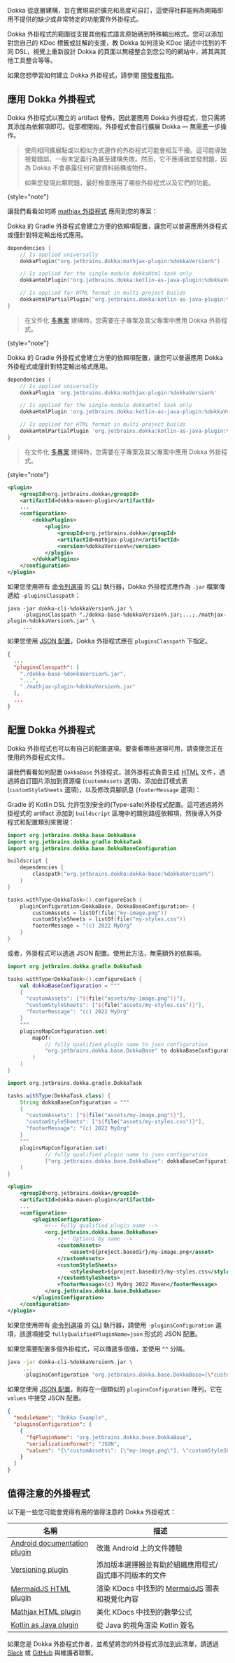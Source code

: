 [//]: # (title: Dokka 外掛程式)

Dokka 從底層建構，旨在實現易於擴充和高度可自訂，這使得社群能夠為開箱即用不提供的缺少或非常特定的功能實作外掛程式。

Dokka 外掛程式的範圍從支援其他程式語言原始碼到特殊輸出格式。您可以添加對您自己的 KDoc 標籤或註解的支援，教 Dokka 如何渲染 KDoc 描述中找到的不同 DSL，視覺上重新設計 Dokka 的頁面以無縫整合到您公司的網站中，將其與其他工具整合等等。

如果您想學習如何建立 Dokka 外掛程式，請參閱 [開發者指南](https://kotlin.github.io/dokka/%dokkaVersion%/developer_guide/introduction/)。

## 應用 Dokka 外掛程式

Dokka 外掛程式以獨立的 artifact 發佈，因此要應用 Dokka 外掛程式，您只需將其添加為依賴項即可。從那裡開始，外掛程式會自行擴展 Dokka — 無需進一步操作。

> 使用相同擴展點或以相似方式運作的外掛程式可能會相互干擾。這可能導致視覺錯誤、一般未定義行為甚至建構失敗。然而，它不應導致並發問題，因為 Dokka 不會暴露任何可變資料結構或物件。
>
> 如果您發現此類問題，最好檢查應用了哪些外掛程式以及它們的功能。
>
{style="note"}

讓我們看看如何將 [mathjax 外掛程式](https://github.com/Kotlin/dokka/tree/%dokkaVersion%/dokka-subprojects/plugin-mathjax) 應用到您的專案：

<tabs group="build-script">
<tab title="Kotlin" group-key="kotlin">

Dokka 的 Gradle 外掛程式會建立方便的依賴項配置，讓您可以普遍應用外掛程式或僅針對特定輸出格式應用。

```kotlin
dependencies {
    // Is applied universally
    dokkaPlugin("org.jetbrains.dokka:mathjax-plugin:%dokkaVersion%")

    // Is applied for the single-module dokkaHtml task only
    dokkaHtmlPlugin("org.jetbrains.dokka:kotlin-as-java-plugin:%dokkaVersion%")

    // Is applied for HTML format in multi-project builds
    dokkaHtmlPartialPlugin("org.jetbrains.dokka:kotlin-as-java-plugin:%dokkaVersion%")
}
```

> 在文件化 [多專案](dokka-gradle.md#multi-project-builds) 建構時，您需要在子專案及其父專案中應用 Dokka 外掛程式。
>
{style="note"}

</tab>
<tab title="Groovy" group-key="groovy">

Dokka 的 Gradle 外掛程式會建立方便的依賴項配置，讓您可以普遍應用 Dokka 外掛程式或僅針對特定輸出格式應用。

```groovy
dependencies {
    // Is applied universally
    dokkaPlugin 'org.jetbrains.dokka:mathjax-plugin:%dokkaVersion%'

    // Is applied for the single-module dokkaHtml task only
    dokkaHtmlPlugin 'org.jetbrains.dokka:kotlin-as-java-plugin:%dokkaVersion%'

    // Is applied for HTML format in multi-project builds
    dokkaHtmlPartialPlugin 'org.jetbrains.dokka:kotlin-as-java-plugin:%dokkaVersion%'
}
```

> 在文件化 [多專案](dokka-gradle.md#multi-project-builds) 建構時，您需要在子專案及其父專案中應用 Dokka 外掛程式。
>
{style="note"}

</tab>
<tab title="Maven" group-key="mvn">

```xml
<plugin>
    <groupId>org.jetbrains.dokka</groupId>
    <artifactId>dokka-maven-plugin</artifactId>
    ...
    <configuration>
        <dokkaPlugins>
            <plugin>
                <groupId>org.jetbrains.dokka</groupId>
                <artifactId>mathjax-plugin</artifactId>
                <version>%dokkaVersion%</version>
            </plugin>
        </dokkaPlugins>
    </configuration>
</plugin>
```

</tab>
<tab title="CLI" group-key="cli">

如果您使用帶有 [命令列選項](dokka-cli.md#run-with-command-line-options) 的 [CLI](dokka-cli.md) 執行器，Dokka 外掛程式應作為 `.jar` 檔案傳遞給 `-pluginsClasspath`：

```Shell
java -jar dokka-cli-%dokkaVersion%.jar \
     -pluginsClasspath "./dokka-base-%dokkaVersion%.jar;...;./mathjax-plugin-%dokkaVersion%.jar" \
     ...
```

如果您使用 [JSON 配置](dokka-cli.md#run-with-json-configuration)，Dokka 外掛程式應在 `pluginsClasspath` 下指定。

```json
{
  ...
  "pluginsClasspath": [
    "./dokka-base-%dokkaVersion%.jar",
    "...",
    "./mathjax-plugin-%dokkaVersion%.jar"
  ],
  ...
}
```

</tab>
</tabs>

## 配置 Dokka 外掛程式

Dokka 外掛程式也可以有自己的配置選項。要查看哪些選項可用，請查閱您正在使用的外掛程式文件。

讓我們看看如何配置 `DokkaBase` 外掛程式，該外掛程式負責生成 [HTML](dokka-html.md) 文件，透過將自訂圖片添加到資源檔 (`customAssets` 選項)、添加自訂樣式表 (`customStyleSheets` 選項)，以及修改頁腳訊息 (`footerMessage` 選項)：

<tabs group="build-script">
<tab title="Kotlin" group-key="kotlin">

Gradle 的 Kotlin DSL 允許型別安全的(Type-safe)外掛程式配置。這可透過將外掛程式的 artifact 添加到 `buildscript` 區塊中的類別路徑依賴項，然後導入外掛程式和配置類別來實現：

```kotlin
import org.jetbrains.dokka.base.DokkaBase
import org.jetbrains.dokka.gradle.DokkaTask
import org.jetbrains.dokka.base.DokkaBaseConfiguration

buildscript {
    dependencies {
        classpath("org.jetbrains.dokka:dokka-base:%dokkaVersion%")
    }
}

tasks.withType<DokkaTask>().configureEach {
    pluginConfiguration<DokkaBase, DokkaBaseConfiguration> {
        customAssets = listOf(file("my-image.png"))
        customStyleSheets = listOf(file("my-styles.css"))
        footerMessage = "(c) 2022 MyOrg"
    }
}
```

或者，外掛程式可以透過 JSON 配置。使用此方法，無需額外的依賴項。

```kotlin
import org.jetbrains.dokka.gradle.DokkaTask

tasks.withType<DokkaTask>().configureEach {
    val dokkaBaseConfiguration = """
    {
      "customAssets": ["${file("assets/my-image.png")}"],
      "customStyleSheets": ["${file("assets/my-styles.css")}"],
      "footerMessage": "(c) 2022 MyOrg"
    }
    """
    pluginsMapConfiguration.set(
        mapOf(
            // fully qualified plugin name to json configuration
            "org.jetbrains.dokka.base.DokkaBase" to dokkaBaseConfiguration
        )
    )
}
```

</tab>
<tab title="Groovy" group-key="groovy">

```groovy
import org.jetbrains.dokka.gradle.DokkaTask

tasks.withType(DokkaTask.class) {
    String dokkaBaseConfiguration = """
    {
      "customAssets": ["${file("assets/my-image.png")}"],
      "customStyleSheets": ["${file("assets/my-styles.css")}"],
      "footerMessage": "(c) 2022 MyOrg"
    }
    """
    pluginsMapConfiguration.set(
            // fully qualified plugin name to json configuration
            ["org.jetbrains.dokka.base.DokkaBase": dokkaBaseConfiguration]
    )
}
```

</tab>
<tab title="Maven" group-key="mvn">

```xml
<plugin>
    <groupId>org.jetbrains.dokka</groupId>
    <artifactId>dokka-maven-plugin</artifactId>
    ...
    <configuration>
        <pluginsConfiguration>
            <!-- Fully qualified plugin name -->
            <org.jetbrains.dokka.base.DokkaBase>
                <!-- Options by name -->
                <customAssets>
                    <asset>${project.basedir}/my-image.png</asset>
                </customAssets>
                <customStyleSheets>
                    <stylesheet>${project.basedir}/my-styles.css</stylesheet>
                </customStyleSheets>
                <footerMessage>(c) MyOrg 2022 Maven</footerMessage>
            </org.jetbrains.dokka.base.DokkaBase>
        </pluginsConfiguration>
    </configuration>
</plugin>
```

</tab>
<tab title="CLI" group-key="cli">

如果您使用帶有 [命令列選項](dokka-cli.md#run-with-command-line-options) 的 [CLI](dokka-cli.md) 執行器，請使用 `-pluginsConfiguration` 選項，該選項接受 `fullyQualifiedPluginName=json` 形式的 JSON 配置。

如果您需要配置多個外掛程式，可以傳遞多個值，並使用 `^^` 分隔。

```Bash
java -jar dokka-cli-%dokkaVersion%.jar \
     ...
     -pluginsConfiguration "org.jetbrains.dokka.base.DokkaBase={\"customAssets\": [\"my-image.png\"], \"customStyleSheets\": [\"my-styles.css\"], \"footerMessage\": \"(c) 2022 MyOrg CLI\"}"
```

如果您使用 [JSON 配置](dokka-cli.md#run-with-json-configuration)，則存在一個類似的 `pluginsConfiguration` 陣列，它在 `values` 中接受 JSON 配置。

```json
{
  "moduleName": "Dokka Example",
  "pluginsConfiguration": [
    {
      "fqPluginName": "org.jetbrains.dokka.base.DokkaBase",
      "serializationFormat": "JSON",
      "values": "{\"customAssets\": [\"my-image.png\"], \"customStyleSheets\": [\"my-styles.css\"], \"footerMessage\": \"(c) 2022 MyOrg\"}"
    }
  ]
}
```

</tab>
</tabs>

## 值得注意的外掛程式

以下是一些您可能會覺得有用的值得注意的 Dokka 外掛程式：

| **名稱** | **描述** |
|---|---|
| [Android documentation plugin](https://github.com/Kotlin/dokka/tree/%dokkaVersion%/dokka-subprojects/plugin-android-documentation) | 改進 Android 上的文件體驗 |
| [Versioning plugin](https://github.com/Kotlin/dokka/tree/%dokkaVersion%/dokka-subprojects/plugin-versioning) | 添加版本選擇器並有助於組織應用程式/函式庫不同版本的文件 |
| [MermaidJS HTML plugin](https://github.com/glureau/dokka-mermaid) | 渲染 KDocs 中找到的 [MermaidJS](https://mermaid-js.github.io/mermaid/#/) 圖表和視覺化內容 |
| [Mathjax HTML plugin](https://github.com/Kotlin/dokka/tree/%dokkaVersion%/dokka-subprojects/plugin-mathjax) | 美化 KDocs 中找到的數學公式 |
| [Kotlin as Java plugin](https://github.com/Kotlin/dokka/tree/%dokkaVersion%/dokka-subprojects/plugin-kotlin-as-java) | 從 Java 的視角渲染 Kotlin 簽名 |

如果您是 Dokka 外掛程式作者，並希望將您的外掛程式添加到此清單，請透過 [Slack](dokka-introduction.md#community) 或 [GitHub](https://github.com/Kotlin/dokka/) 與維護者聯繫。